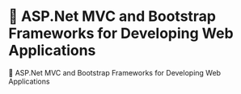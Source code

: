 # :notebook: ASP.Net MVC and Bootstrap Frameworks for Developing Web Applications
:key: ASP.Net MVC and Bootstrap Frameworks for Developing Web Applications
